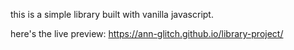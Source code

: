 this is a simple library built with vanilla javascript.

here's the live preview: https://ann-glitch.github.io/library-project/
